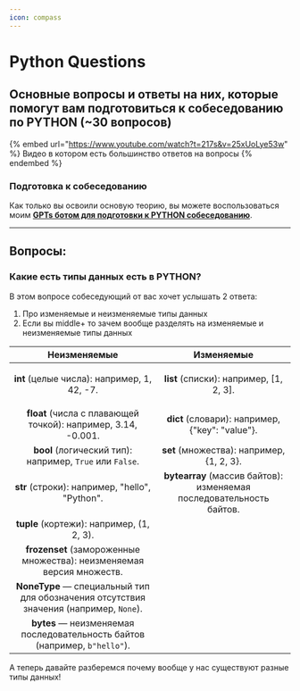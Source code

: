 ```yaml
---
icon: compass
---
```


# Python Questions

## Основные вопросы и ответы на них, которые помогут вам подготовиться к собеседованию по PYTHON (\~30 вопросов)

{% embed url="https://www.youtube.com/watch?t=217s&v=25xUoLye53w" %}
Видео в котором есть большинство ответов на вопросы
{% endembed %}

### Подготовка к собеседованию

Как только вы освоили основую теорию, вы можете воспользоваться моим [**GPTs ботом для подготовки к PYTHON собеседованию**](https://chatgpt.com/g/g-zBuo6XxAm-python-interviewer).

***

## Вопросы:

### Какие есть типы данных есть в PYTHON?

В этом вопросе собеседующий от вас хочет услышать 2 ответа:

1. Про изменяемые и неизменяемые типы данных
2. Если вы middle+ то зачем вообще разделять на изменяемые и неизменяемые типы данных

|                                      Неизменяемые                                      |                              Изменяемые                              |
| :------------------------------------------------------------------------------------: | :------------------------------------------------------------------: |
|      <p></p><p><strong>int</strong> (целые числа): например, 1, 42, -7.</p><p></p>     |               **list** (списки): например, \[1, 2, 3].               |
|              **float** (числа с плавающей точкой): например, 3.14, -0.001.             |            **dict** (словари): например, {"key": "value"}.           |
|                **bool** (логический тип): например, `True` или `False`.                |               **set** (множества): например, {1, 2, 3}.              |
|                     **str** (строки): например, "hello", "Python".                     | **bytearray** (массив байтов): изменяемая последовательность байтов. |
|                        **tuple** (кортежи): например, (1, 2, 3).                       |                                                                      |
|          **frozenset** (замороженные множества): неизменяемая версия множеств.         |                                                                      |
| **NoneType** — специальный тип для обозначения отсутствия значения (например, `None`). |                                                                      |
|       **bytes** — неизменяемая последовательность байтов (например, `b"hello"`).       |                                                                      |



А теперь давайте разберемся почему вообще у нас существуют разные типы данных!

